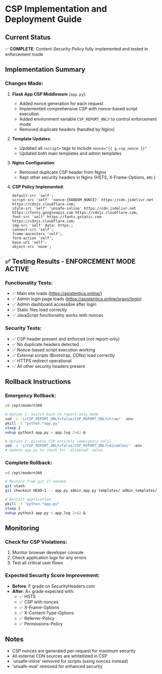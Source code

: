 # CSP Implementation and Deployment Guide

## Current Status
✅ **COMPLETE**: Content-Security-Policy fully implemented and tested in enforcement mode

## Implementation Summary

### Changes Made:
1. **Flask App CSP Middleware** (`app.py`):
   - Added nonce generation for each request
   - Implemented comprehensive CSP with nonce-based script execution
   - Added environment variable `CSP_REPORT_ONLY` to control enforcement mode
   - Removed duplicate headers (handled by Nginx)

2. **Template Updates**:
   - Updated all `<script>` tags to include `nonce="{{ g.csp_nonce }}"`
   - Updated both main templates and admin templates

3. **Nginx Configuration**:
   - Removed duplicate CSP header from Nginx
   - Kept other security headers in Nginx (HSTS, X-Frame-Options, etc.)

4. **CSP Policy Implemented**:
   ```
   default-src 'self';
   script-src 'self' 'nonce-{RANDOM_NONCE}' https://cdn.jsdelivr.net https://cdnjs.cloudflare.com;
   style-src 'self' 'unsafe-inline' https://cdn.jsdelivr.net https://fonts.googleapis.com https://cdnjs.cloudflare.com;
   font-src 'self' https://fonts.gstatic.com https://cdnjs.cloudflare.com;
   img-src 'self' data: https:;
   connect-src 'self';
   frame-ancestors 'self';
   form-action 'self';
   base-uri 'self';
   object-src 'none';
   ```

## ✅ Testing Results - ENFORCEMENT MODE ACTIVE

### Functionality Tests:
- ✅ Main site loads (https://asistentica.online/)
- ✅ Admin login page loads (https://asistentica.online/pravo/login)
- ✅ Admin dashboard accessible after login
- ✅ Static files load correctly
- ✅ JavaScript functionality works with nonces

### Security Tests:
- ✅ CSP header present and enforced (not report-only)
- ✅ No duplicate headers detected
- ✅ Nonce-based script execution working
- ✅ External scripts (Bootstrap, CDNs) load correctly
- ✅ HTTPS redirect operational
- ✅ All other security headers present

## Rollback Instructions

### Emergency Rollback:
```bash
cd /opt/modern360

# Option 1: Switch back to report-only mode
sed -i 's/CSP_REPORT_ONLY=false/CSP_REPORT_ONLY=true/' .env
pkill -f "python.*app.py"
sleep 2
nohup python3 app.py > app.log 2>&1 &

# Option 2: Disable CSP entirely (emergency only)
sed -i 's/CSP_REPORT_ONLY=false/CSP_REPORT_ONLY=disabled/' .env
# Update app.py to check for 'disabled' value
```

### Complete Rollback:
```bash
cd /opt/modern360

# Restore from git if needed
git stash
git checkout HEAD~1 -- app.py admin_app.py templates/ admin_templates/

# Restart application
pkill -f "python.*app.py"
sleep 2
nohup python3 app.py > app.log 2>&1 &
```

## Monitoring

### Check for CSP Violations:
1. Monitor browser developer console
2. Check application logs for any errors
3. Test all critical user flows

### Expected Security Score Improvement:
- **Before**: F grade on SecurityHeaders.com
- **After**: A+ grade expected with:
  - ✅ HSTS
  - ✅ CSP with nonces
  - ✅ X-Frame-Options
  - ✅ X-Content-Type-Options
  - ✅ Referrer-Policy
  - ✅ Permissions-Policy

## Notes
- CSP nonces are generated per-request for maximum security
- All external CDN sources are whitelisted in CSP
- 'unsafe-inline' removed for scripts (using nonces instead)
- 'unsafe-eval' removed for enhanced security

